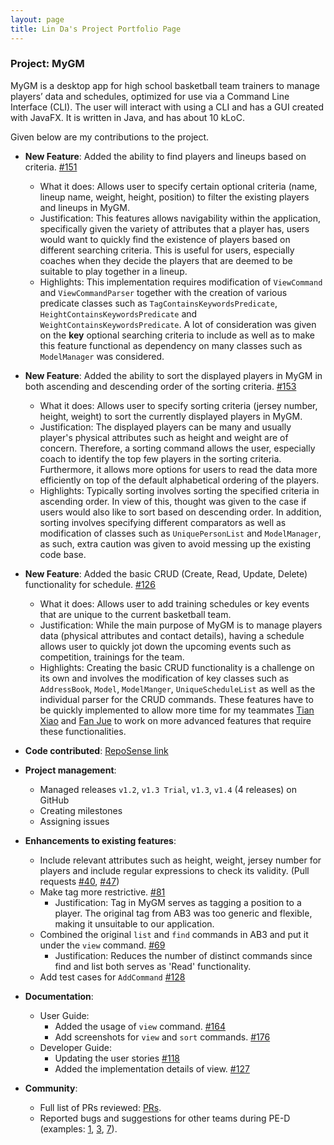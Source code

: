 ```yaml
---
layout: page
title: Lin Da's Project Portfolio Page
---
```


### Project: MyGM

MyGM is a desktop app for high school basketball team trainers to manage players’ data and schedules, optimized for use
via a Command Line Interface (CLI). The user will interact with using a CLI and has a GUI created with JavaFX. It is written in Java, and has about 10 kLoC.

Given below are my contributions to the project.

* **New Feature**: Added the ability to find players and lineups based on criteria. [\#151](https://github.com/AY2122S2-CS2103-F09-1/tp/pull/151)
    * What it does: Allows user to specify certain optional criteria (name, lineup name, weight, height, position) to filter the existing players and lineups in MyGM.
    * Justification: This features allows navigability within the application, specifically given the variety of attributes that a player has, users would want to quickly find the existence of players based on different searching criteria. This is useful for users, especially coaches when they decide the players that are deemed to be suitable to play together in a lineup.
    * Highlights: This implementation requires modification of `ViewCommand` and `ViewCommandParser` together with the creation of various predicate classes such as `TagContainsKeywordsPredicate`, `HeightContainsKeywordsPredicate` and `WeightContainsKeywordsPredicate`. A lot of consideration was given on the **key** optional searching criteria to include as well as to make this feature functional as dependency on many classes such as `ModelManager` was considered.

* **New Feature**: Added the ability to sort the displayed players in MyGM in both ascending and descending order of the sorting criteria. [\#153](https://github.com/AY2122S2-CS2103-F09-1/tp/pull/153)
    * What it does: Allows user to specify sorting criteria (jersey number, height, weight) to sort the currently displayed players in MyGM.
    * Justification: The displayed players can be many and usually player's physical attributes such as height and weight are of concern. Therefore, a sorting command allows the user, especially coach to identify the top few players in the sorting criteria. Furthermore, it allows more options for users to read the data more efficiently on top of the default alphabetical ordering of the players.
    * Highlights: Typically sorting involves sorting the specified criteria in ascending order. In view of this, thought was given to the case if users would also like to sort based on descending order. In addition, sorting involves specifying different comparators as well as modification of classes such as `UniquePersonList` and `ModelManager`, as such, extra caution was given to avoid messing up the existing code base.

* **New Feature**: Added the basic CRUD (Create, Read, Update, Delete) functionality for schedule. [\#126](https://github.com/AY2122S2-CS2103-F09-1/tp/pull/126)
    * What it does: Allows user to add training schedules or key events that are unique to the current basketball team. 
    * Justification: While the main purpose of MyGM is to manage players data (physical attributes and contact details), having a schedule allows user to quickly jot down the upcoming events such as competition, trainings for the team.
    * Highlights: Creating the basic CRUD functionality is a challenge on its own and involves the modification of key classes such as `AddressBook`, `Model`, `ModelManger`, `UniqueScheduleList` as well as the individual parser for the CRUD commands. These features have to be quickly implemented to allow more time for my teammates [Tian Xiao](https://github.com/AY2122S2-CS2103-F09-1/tp/blob/master/docs/team/snoidetx.md) and [Fan Jue](https://github.com/AY2122S2-CS2103-F09-1/tp/blob/master/docs/team/fyimu.md) to work on more advanced features that require these functionalities. 

* **Code contributed**: [RepoSense link](https://nus-cs2103-ay2122s2.github.io/tp-dashboard/?search=&sort=groupTitle&sortWithin=title&timeframe=commit&mergegroup=&groupSelect=groupByRepos&breakdown=true&checkedFileTypes=docs~functional-code~test-code~other&since=2022-02-18&tabOpen=true&tabType=authorship&tabAuthor=DALIN-Prog&tabRepo=AY2122S2-CS2103-F09-1%2Ftp%5Bmaster%5D&authorshipIsMergeGroup=false&authorshipFileTypes=docs~functional-code~test-code~other&authorshipIsBinaryFileTypeChecked=false)

* **Project management**:
    * Managed releases `v1.2`, `v1.3 Trial`, `v1.3`, `v1.4` (4 releases) on GitHub
    * Creating milestones
    * Assigning issues

* **Enhancements to existing features**:
    * Include relevant attributes such as height, weight, jersey number for players and include regular expressions to check its validity. (Pull requests [\#40](https://github.com/AY2122S2-CS2103-F09-1/tp/pull/40), [\#47](https://github.com/AY2122S2-CS2103-F09-1/tp/pull/47))
    * Make tag more restrictive. [\#81](https://github.com/AY2122S2-CS2103-F09-1/tp/pull/81)
      * Justification: Tag in MyGM serves as tagging a position to a player. The original tag from AB3 was too generic and flexible, making it unsuitable to our application.
    * Combined the original `list` and `find` commands in AB3 and put it under the `view` command. [\#69](https://github.com/AY2122S2-CS2103-F09-1/tp/pull/69)
      * Justification: Reduces the number of distinct commands since find and list both serves as 'Read' functionality.
    * Add test cases for `AddCommand` [\#128](https://github.com/AY2122S2-CS2103-F09-1/tp/pull/128)

* **Documentation**:
    * User Guide:
        * Added the usage of `view` command. [\#164](https://github.com/AY2122S2-CS2103-F09-1/tp/pull/164)
        * Add screenshots for `view` and `sort` commands.  [\#176](https://github.com/AY2122S2-CS2103-F09-1/tp/pull/176)
    * Developer Guide:
        * Updating the user stories [\#118](https://github.com/AY2122S2-CS2103-F09-1/tp/pull/118)
        * Added the implementation details of view. [\#127](https://github.com/AY2122S2-CS2103-F09-1/tp/pull/127)

* **Community**:
    * Full list of PRs reviewed: [PRs](https://github.com/AY2122S2-CS2103-F09-1/tp/pulls?q=is%3Apr+reviewed-by%3A%40me+is%3Aclosed).
    * Reported bugs and suggestions for other teams during PE-D (examples: [1](https://github.com/DALIN-Prog/ped/issues/1), [3](https://github.com/DALIN-Prog/ped/issues/3), [7](https://github.com/DALIN-Prog/ped/issues/7)).
